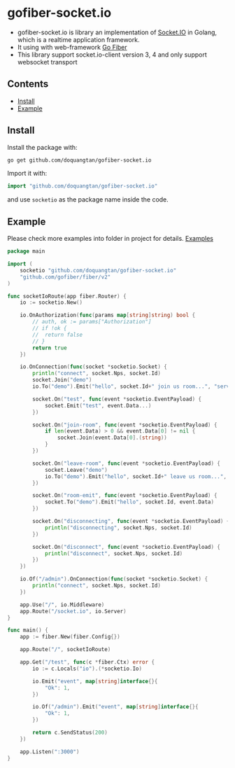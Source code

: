 # gofiber-socket.io

- gofiber-socket.io is library an implementation of [Socket.IO](http://socket.io) in Golang, which is a realtime application framework.
- It using with web-framework [Go Fiber](https://gofiber.io)
- This library support socket.io-client version 3, 4 and only support websocket transport

## Contents

- [Install](#install)
- [Example](#example)

## Install

Install the package with:

```bash
go get github.com/doquangtan/gofiber-socket.io
```

Import it with:

```go
import "github.com/doquangtan/gofiber-socket.io"
```

and use `socketio` as the package name inside the code.

## Example

Please check more examples into folder in project for details. [Examples](https://github.com/doquangtan/gofiber-socket.io/tree/main/example)

```go
package main

import (
	socketio "github.com/doquangtan/gofiber-socket.io"
	"github.com/gofiber/fiber/v2"
)

func socketIoRoute(app fiber.Router) {
	io := socketio.New()

	io.OnAuthorization(func(params map[string]string) bool {
		// auth, ok := params["Authorization"]
		// if !ok {
		// 	return false
		// }
		return true
	})

	io.OnConnection(func(socket *socketio.Socket) {
		println("connect", socket.Nps, socket.Id)
		socket.Join("demo")
		io.To("demo").Emit("hello", socket.Id+" join us room...", "server message")

		socket.On("test", func(event *socketio.EventPayload) {
			socket.Emit("test", event.Data...)
		})

		socket.On("join-room", func(event *socketio.EventPayload) {
			if len(event.Data) > 0 && event.Data[0] != nil {
				socket.Join(event.Data[0].(string))
			}
		})

		socket.On("leave-room", func(event *socketio.EventPayload) {
			socket.Leave("demo")
			io.To("demo").Emit("hello", socket.Id+" leave us room...", "server message")
		})

		socket.On("room-emit", func(event *socketio.EventPayload) {
			socket.To("demo").Emit("hello", socket.Id, event.Data)
		})

		socket.On("disconnecting", func(event *socketio.EventPayload) {
			println("disconnecting", socket.Nps, socket.Id)
		})

		socket.On("disconnect", func(event *socketio.EventPayload) {
			println("disconnect", socket.Nps, socket.Id)
		})
	})

	io.Of("/admin").OnConnection(func(socket *socketio.Socket) {
		println("connect", socket.Nps, socket.Id)
	})

	app.Use("/", io.Middleware)
	app.Route("/socket.io", io.Server)
}

func main() {
	app := fiber.New(fiber.Config{})

	app.Route("/", socketIoRoute)

	app.Get("/test", func(c *fiber.Ctx) error {
		io := c.Locals("io").(*socketio.Io)

		io.Emit("event", map[string]interface{}{
			"Ok": 1,
		})

		io.Of("/admin").Emit("event", map[string]interface{}{
			"Ok": 1,
		})

		return c.SendStatus(200)
	})

	app.Listen(":3000")
}

```
